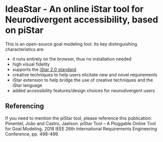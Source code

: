 # IdeaStar - An online iStar tool for Neurodivergent accessibility, based on piStar

 This is an open-source goal modeling tool. Its key distinguishing characteristics are:
  - it runs entirely on the browser, thus no installation needed
  - high visual fidelity
  - supports the [iStar 2.0 standard](https://sites.google.com/site/istarlanguage/)
  - creative techniques to help users elicitate new and novel requirements
  - iStar extension to help bridge the use of creative techniques and the iStar language
  - added accessibility features/design choices for neurodivergent users

## Referencing
If you need to mention the piStar tool, please reference this publication: Pimentel, João and Castro, Jaelson. 
piStar Tool – A Pluggable Online Tool for Goal Modeling. 2018 IEEE 26th International Requirements Engineering 
Conference, pp. 498-499.
